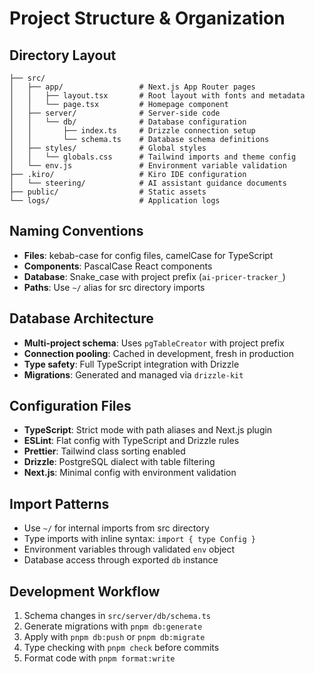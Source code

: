 # Project Structure & Organization

## Directory Layout
```
├── src/
│   ├── app/                 # Next.js App Router pages
│   │   ├── layout.tsx       # Root layout with fonts and metadata
│   │   └── page.tsx         # Homepage component
│   ├── server/              # Server-side code
│   │   └── db/              # Database configuration
│   │       ├── index.ts     # Drizzle connection setup
│   │       └── schema.ts    # Database schema definitions
│   ├── styles/              # Global styles
│   │   └── globals.css      # Tailwind imports and theme config
│   └── env.js               # Environment variable validation
├── .kiro/                   # Kiro IDE configuration
│   └── steering/            # AI assistant guidance documents
├── public/                  # Static assets
└── logs/                    # Application logs
```

## Naming Conventions
- **Files**: kebab-case for config files, camelCase for TypeScript
- **Components**: PascalCase React components
- **Database**: Snake_case with project prefix (`ai-pricer-tracker_`)
- **Paths**: Use `~/` alias for src directory imports

## Database Architecture
- **Multi-project schema**: Uses `pgTableCreator` with project prefix
- **Connection pooling**: Cached in development, fresh in production
- **Type safety**: Full TypeScript integration with Drizzle
- **Migrations**: Generated and managed via `drizzle-kit`

## Configuration Files
- **TypeScript**: Strict mode with path aliases and Next.js plugin
- **ESLint**: Flat config with TypeScript and Drizzle rules
- **Prettier**: Tailwind class sorting enabled
- **Drizzle**: PostgreSQL dialect with table filtering
- **Next.js**: Minimal config with environment validation

## Import Patterns
- Use `~/` for internal imports from src directory
- Type imports with inline syntax: `import { type Config }`
- Environment variables through validated `env` object
- Database access through exported `db` instance

## Development Workflow
1. Schema changes in `src/server/db/schema.ts`
2. Generate migrations with `pnpm db:generate`
3. Apply with `pnpm db:push` or `pnpm db:migrate`
4. Type checking with `pnpm check` before commits
5. Format code with `pnpm format:write`